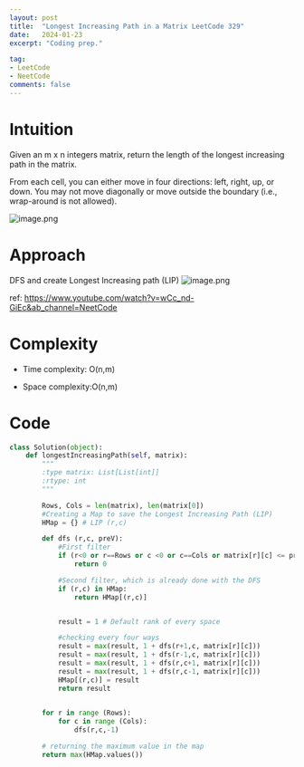 ```yaml
---
layout: post
title:  "Longest Increasing Path in a Matrix LeetCode 329"
date:   2024-01-23
excerpt: "Coding prep."

tag:
- LeetCode
- NeetCode
comments: false
---
```


# Intuition
<!-- Describe your first thoughts on how to solve this problem. -->
Given an m x n integers matrix, return the length of the longest increasing path in the matrix.

From each cell, you can either move in four directions: left, right, up, or down. You may not move diagonally or move outside the boundary (i.e., wrap-around is not allowed).

![image.png](https://assets.leetcode.com/users/images/cd0ce8fe-1448-46b6-9787-e2074a3e4118_1706082111.5256217.png)


# Approach
<!-- Describe your approach to solving the problem. -->
DFS and create Longest Increasing path (LIP)
![image.png](https://assets.leetcode.com/users/images/2bc3d30b-6dfa-429e-acda-da43e34eb4c1_1706082204.4098816.png)

ref: https://www.youtube.com/watch?v=wCc_nd-GiEc&ab_channel=NeetCode

# Complexity
- Time complexity: O(n,m)
<!-- Add your time complexity here, e.g. $$O(n)$$ -->

- Space complexity:O(n,m)
<!-- Add your space complexity here, e.g. $$O(n)$$ -->

# Code
```python
class Solution(object):
    def longestIncreasingPath(self, matrix):
        """
        :type matrix: List[List[int]]
        :rtype: int
        """

        Rows, Cols = len(matrix), len(matrix[0])
        #Creating a Map to save the Longest Increasing Path (LIP)
        HMap = {} # LIP (r,c)

        def dfs (r,c, preV):
            #First filter
            if (r<0 or r==Rows or c <0 or c==Cols or matrix[r][c] <= preV):
                return 0

            #Second filter, which is already done with the DFS
            if (r,c) in HMap:
                return HMap[(r,c)]


            result = 1 # Default rank of every space

            #checking every four ways
            result = max(result, 1 + dfs(r+1,c, matrix[r][c]))
            result = max(result, 1 + dfs(r-1,c, matrix[r][c]))
            result = max(result, 1 + dfs(r,c+1, matrix[r][c]))
            result = max(result, 1 + dfs(r,c-1, matrix[r][c]))
            HMap[(r,c)] = result
            return result

        
        for r in range (Rows):
            for c in range (Cols):
                dfs(r,c,-1)

        # returning the maximum value in the map
        return max(HMap.values())
```
